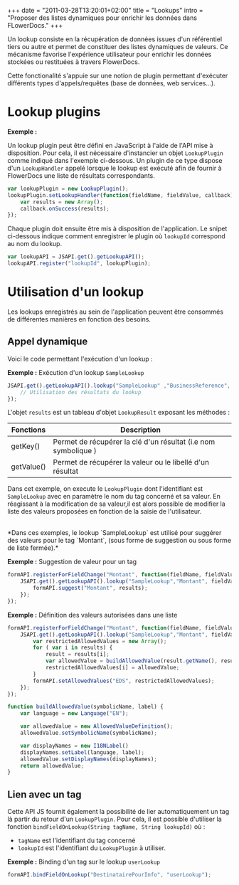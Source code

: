 +++
date = "2011-03-28T13:20:01+02:00"
title = "Lookups"
intro = "Proposer des listes dynamiques pour enrichir les données dans FLowerDocs."
+++

Un lookup consiste en la récupération de données issues d'un référentiel tiers ou autre et permet de constituer des listes dynamiques de valeurs. Ce mécanisme favorise l'expérience utilisateur pour enrichir les données stockées ou restituées à travers FlowerDocs.

Cette fonctionalité s'appuie sur une notion de plugin permettant d'exécuter différents types d'appels/requêtes (base de données, web services...).

# Lookup plugins

__Exemple :__

Un lookup plugin peut être défini en JavaScript à l'aide de l'API mise à disposition. Pour cela, il est nécessaire d'instancier un objet `LookupPlugin` comme indiqué dans l'exemple ci-dessous. Un plugin de ce type dispose d'un `LookupHandler` appelé lorsque le lookup est exécuté afin de fournir à FlowerDocs une liste de résultats correspondants. 

```javascript
var lookupPlugin = new LookupPlugin();
lookupPlugin.setLookupHandler(function(fieldName, fieldValue, callback){
	var results = new Array();
	callback.onSuccess(results);
});
```

Chaque plugin doit ensuite être mis à disposition de l'application. Le snipet ci-dessous indique comment enregistrer le plugin où `lookupId` correspond au nom du lookup.  

```javascript
var lookupAPI = JSAPI.get().getLookupAPI();
lookupAPI.register("lookupId", lookupPlugin);
```

# Utilisation d'un lookup

Les lookups enregistrés au sein de l'application peuvent être consommés de différentes manières en fonction des besoins.

## Appel dynamique

Voici le code permettant l'exécution d'un lookup :

__Exemple :__ Exécution d'un lookup ``SampleLookup``

```javascript
JSAPI.get().getLookupAPI().lookup("SampleLookup" ,"BusinessReference", "ref123", function(results) {
	// Utilisation des résultats du lookup
});
```

L'objet ``results`` est un tableau d'objet ``LookupResult`` exposant les méthodes : 

| Fonctions                                  | Description                                                                    |
|--------------------------------------------|--------------------------------------------------------------------------------|
|getKey()                                    | Permet de récupérer la clé d'un résultat (i.e nom symbolique )                 |        
|getValue()                                  | Permet de récupérer la valeur ou le libellé d'un résultat                      |        


Dans cet exemple, on execute le ``LookupPlugin`` dont l'identifiant est ``SampleLookup`` avec en paramètre le nom du tag concerné et sa valeur. En réagissant à la modification de sa valeur,il est alors possible de modifier la liste des valeurs proposées en fonction de la saisie de l'utilisateur.

<br/>
*Dans ces exemples, le lookup `SampleLookup` est utilisé pour suggérer des valeurs pour le tag `Montant`, (sous forme de suggestion ou sous forme de liste fermée).*

__Exemple :__ Suggestion de valeur pour un tag  

```javascript
formAPI.registerForFieldChange("Montant", function(fieldName, fieldValue) {			
	JSAPI.get().getLookupAPI().lookup("SampleLookup","Montant", fieldValue, function(results) {
		formAPI.suggest("Montant", results);
	});
});
```



__Exemple :__ Définition des valeurs autorisées dans une liste


```javascript
formAPI.registerForFieldChange("Montant", function(fieldName, fieldValue) {			
	JSAPI.get().getLookupAPI().lookup("SampleLookup","Montant", fieldValue, function(results) {
		var restrictedAllowedValues = new Array();
		for ( var i in results) {
			result = results[i];
			var allowedValue = buildAllowedValue(result.getName(), result.getValue());
			restrictedAllowedValues[i] = allowedValue;
		}
		formAPI.setAllowedValues("EDS", restrictedAllowedValues);
	});
});

function buildAllowedValue(symbolicName, label) {
	var language = new Language("EN");

	var allowedValue = new AllowedValueDefinition();
	allowedValue.setSymbolicName(symbolicName);

	var displayNames = new I18NLabel()
	displayNames.setLabel(language, label);
	allowedValue.setDisplayNames(displayNames);
	return allowedValue;
}
```

## Lien avec un tag

Cette API JS fournit également la possibilité de lier automatiquement un tag là partir du retour d'un ``LookupPlugin``. 
Pour cela, il est possible d'utiliser la fonction ``bindFieldOnLookup(String tagName, String lookupId)`` où : 

* ``tagName`` est l'identifiant du tag concerné 
* ``lookupId`` est l'identifiant du ``LookupPlugin`` à utiliser. 

__Exemple :__ Binding d'un tag sur le lookup `userLookup`

```javascript
formAPI.bindFieldOnLookup("DestinatairePourInfo", "userLookup");
```
